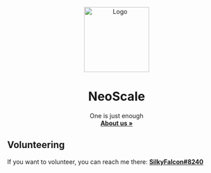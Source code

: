 <p align="center"> <img src="https://i.imgur.com/kIF9KX7.png" alt="Logo" width="150" height="150"> </a>

<p> <center> <h1>NeoScale</h1> </center> </p>

  <p align="center">
    One is just enough
    <br />
    <a href="https://github.com/NeoScale/.github/profile/DOCS.md">
    <strong>About us »</strong></a>
</p>


## Volunteering
If you want to volunteer, you can reach me there: [**SilkyFalcon#8240**](https://discord.com/users/445229420869976085/)

